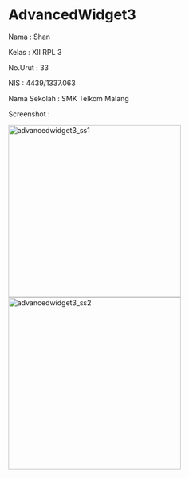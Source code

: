 # AdvancedWidget3
Nama  : Shan

Kelas  : XII RPL 3

No.Urut  : 33

NIS  : 4439/1337.063

Nama Sekolah  : SMK Telkom Malang

Screenshot :

<img width="346" alt="advancedwidget3_ss1" src="https://cloud.githubusercontent.com/assets/22075597/18773844/4b31f2ae-817d-11e6-85e3-aff064dfc1b8.png">
<img width="346" alt="advancedwidget3_ss2" src="https://cloud.githubusercontent.com/assets/22075597/18773843/4b30449a-817d-11e6-967b-c22a0c8140d3.png">
